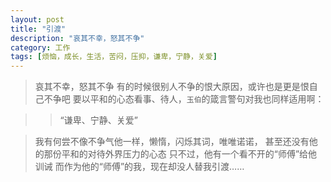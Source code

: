 ```yaml
---
layout: post
title: "引渡"
description: "哀其不幸，怒其不争"
category: 工作
tags: [烦恼，成长，生活，苦闷，压抑，谦卑，宁静，关爱]
---
```

> 哀其不幸，怒其不争
> 有的时候很别人不争的恨大原因，或许也是更是恨自己不争吧
> 要以平和的心态看事、待人，`玉伯`的箴言警句对我也同样适用啊：

> > “谦卑、宁静、关爱”

> 我有何尝不像不争气他一样，懒惰，闪烁其词，唯唯诺诺，
> 甚至还没有他的那份平和的对待外界压力的心态
> 只不过，他有一个看不开的“师傅”给他训诫
> 而作为他的“师傅”的我，现在却没人替我引渡……
